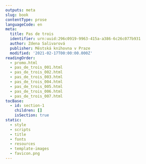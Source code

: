 ```yaml
---
outputs: meta
slug: book
contentType: prose
languageCode: en
meta:
  title: Pas de trois
  identifier: urn:uuid:296c0919-9963-415a-a386-6c26c077b931
  author: Zdena Salivarová
  publisher: Městská knihovna v Praze
  modified: '2021-02-17T00:00:00.000Z'
readingOrder:
  - promo.html
  - pas_de_trois_001.html
  - pas_de_trois_002.html
  - pas_de_trois_003.html
  - pas_de_trois_004.html
  - pas_de_trois_005.html
  - pas_de_trois_006.html
  - pas_de_trois_007.html
tocBase:
  - id: section-1
    children: []
    isSection: true
static:
  - style
  - scripts
  - title
  - fonts
  - resources
  - template-images
  - favicon.png
---
```

